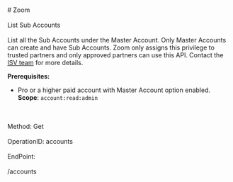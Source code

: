 <br>#     Zoom</br>
<br>List Sub Accounts</br>
<br>List all the Sub Accounts under the Master Account.
Only Master Accounts can create and have Sub Accounts. Zoom only assigns this privilege to trusted partners and only approved partners can use this API. Contact the [ISV team](https://zoom.us/plan/api) for more details.

**Prerequisites:**
* Pro or a higher paid account with Master Account option enabled. 
**Scope**: `account:read:admin`
 </br>
<br>Method: Get</br>
<br>OperationID: accounts</br>
<br>EndPoint:</br>
<br>/accounts</br>
